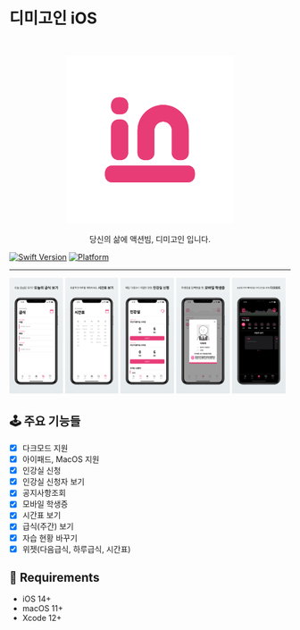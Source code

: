 # 디미고인 iOS
<br />
<p align="center">
  <a href="">
    <img src="src/logo.png" alt="Logo" width="300" height="300">
  </a>
  <p align="center">
    당신의 삶에 액션빔, 디미고인 입니다.
    
  </p>
  
</p>

[![Swift Version][swift]][swift-url]
[![Platform](https://img.shields.io/cocoapods/p/LFAlertController.svg?style=for-the-badge)](http://cocoapods.org/pods/LFAlertController)

---

<p align="row">
<img src= "src/1-급식.png" width="19%" >
<img src= "src/2-시간표.png" width="19%" >
<img src= "src/3-인강실.png" width="19%" >
<img src= "src/4-학생증.png" width="19%" >
<img src= "src/5-다크모드.png" width="19%" >
</p>


## 🕹 주요 기능들
- [x]  다크모드 지원
- [x]  아이패드, MacOS 지원
- [x]  인강실 신청
- [x]  인강실 신청자 보기
- [x]  공지사항조회
- [x]  모바일 학생증
- [x]  시간표 보기
- [x]  급식(주간) 보기
- [x]  자습 현황 바꾸기
- [x]  위젯(다음급식, 하루급식, 시간표)

## 🧰 Requirements
* iOS 14+
* macOS 11+
* Xcode 12+

[swift]: https://img.shields.io/badge/Swift-5.0-orange?style=for-the-badge
[swift-url]: https://swift.org/
